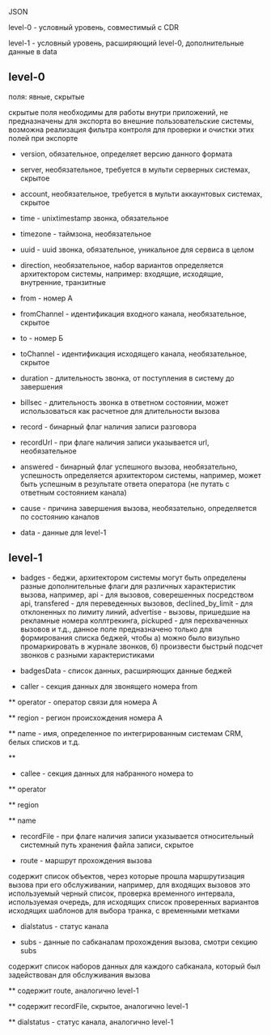 

JSON

level-0 - условный уровень, совместимый с CDR 

level-1 - условный уровень, расширяющий level-0, дополнительные данные в data


## level-0

поля: явные, скрытые

скрытые поля необходимы для работы внутри приложений, не предназначены для экспорта во внешние пользовательские системы, возможна реализация фильтра контроля для проверки и очистки этих полей при экспорте

* version, обязательное, определяет версию данного формата

* server, необязательное, требуется в мульти серверных системах, скрытое

* account, необязательное, требуется в мульти аккаунтовых системах, скрытое

* time	- unixtimestamp звонка, обязательное

* timezone - таймзона, необязательное

* uuid - uuid звонка, обязательное, уникальное для сервиса в целом

* direction, необязательное, набор вариантов определяется архитектором системы, например: входящие, исходящие, внутренние, транзитные

* from - номер А

* fromChannel - идентификация входного канала, необязательное, скрытое

* to - номер Б

* toChannel - идентификация исходящего канала, необязательное, скрытое

* duration - длительность звонка, от поступления в систему до завершения

* billsec - длительность звонка в ответном состоянии, может использоваться как расчетное для длительности вызова

* record - бинарный флаг наличия записи разговора 

* recordUrl - при флаге наличия записи указывается url, необязательное

* answered - бинарный флаг успешного вызова, необязательно, успешность определяется архитектором системы, например, может быть успешным в результате ответа оператора (не путать с ответным состоянием канала)

* cause - причина завершения вызова, необязательно, определяется по состоянию каналов

* data - данные для level-1




## level-1

* badges - беджи, архитектором системы могут быть определены разные дополнительные флаги для различных характеристик вызова, например, api - для вызовов, соверешенных посредством api, transfered - для переведенных вызовов, declined_by_limit - для отклоненных по лимиту линий, advertise - вызовы, пришедшие на рекламные номера коллтрекинга, pickuped - для перехваченных вызовов и т.д., данное поле предназначено только для формирования списка беджей, чтобы а) можно было визульно промаркировать в журнале звонков, б) произвести быстрый подсчет звонков с разными характеристиками

* badgesData - список данных, расширяющих данные беджей



* caller - секция данных для звонящего номера from

** operator - оператор связи для номера А

** region - регион происхождения номера А

** name - имя, определенное по интегрированным системам CRM, белых списков и т.д.

** 


* callee - секция данных для набранного номера to 

** operator

** region

** name

* recordFile - при флаге наличия записи указывается относительный системный путь хранения файла записи, скрытое


* route - маршрут прохождения вызова

содержит список объектов, через которые прошла маршрутизация вызова при его обслуживании, например, для входящих вызовов это используемый черный список, проверка временного интервала, используемая очередь, для исходящих список проверенных вариантов исходящих шаблонов для выбора транка, с временными метками

* dialstatus - статус канала



* subs - данные по сабканалам прохождения вызова, смотри секцию subs

содержит список наборов данных для каждого сабканала, который был задействован для обслуживания вызова

** содержит route, аналогично level-1

** содержит recordFile, скрытое, аналогично level-1

** dialstatus - статус канала, аналогично level-1

